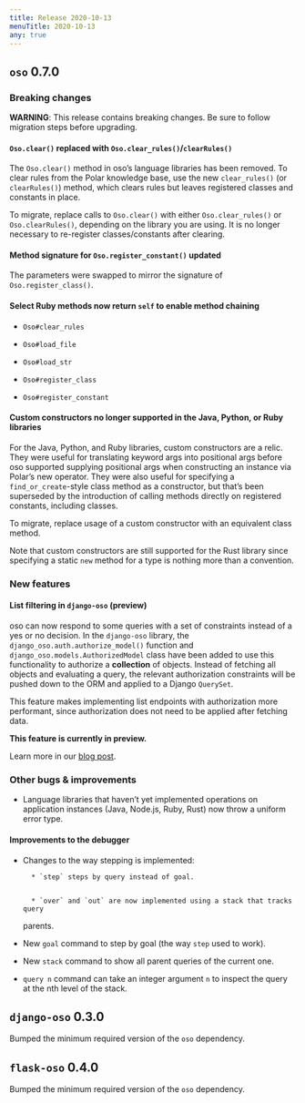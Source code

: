 ```yaml
---
title: Release 2020-10-13
menuTitle: 2020-10-13
any: true
---
```


## `oso` 0.7.0

### Breaking changes

**WARNING**: This release contains breaking changes. Be sure
to follow migration steps before upgrading.

#### `Oso.clear()` replaced with `Oso.clear_rules()`/`clearRules()`

The `Oso.clear()` method in oso’s language libraries has been removed.
To clear rules from the Polar knowledge base, use the new `clear_rules()`
(or `clearRules()`) method, which clears rules but leaves registered classes
and constants in place.

To migrate, replace calls to `Oso.clear()` with either `Oso.clear_rules()` or
`Oso.clearRules()`, depending on the library you are using.
It is no longer necessary to re-register classes/constants after clearing.

#### Method signature for `Oso.register_constant()` updated

The parameters were swapped to mirror the signature of
`Oso.register_class()`.

#### Select Ruby methods now return `self` to enable method chaining


* `Oso#clear_rules`


* `Oso#load_file`


* `Oso#load_str`


* `Oso#register_class`


* `Oso#register_constant`

#### Custom constructors no longer supported in the Java, Python, or Ruby libraries

For the Java, Python, and Ruby libraries, custom constructors are a relic. They
were useful for translating keyword args into positional args before oso
supported supplying positional args when constructing an instance via Polar’s
new operator. They were also useful for specifying a
`find_or_create`-style class method as a constructor, but that’s been
superseded by the introduction of calling methods directly on registered
constants, including classes.

To migrate, replace usage of a custom constructor with an equivalent class
method.

Note that custom constructors are still supported for the Rust library since
specifying a static `new` method for a type is nothing more than a
convention.

### New features

#### List filtering in `django-oso` (preview)

oso can now respond to some queries with a set of constraints instead of a yes
or no decision.  In the `django-oso` library, the
`django_oso.auth.authorize_model()` function and
`django_oso.models.AuthorizedModel` class have been added to use this
functionality to authorize a **collection** of objects.  Instead of fetching
all objects and evaluating a query, the relevant authorization constraints will
be pushed down to the ORM and applied to a Django `QuerySet`.

This feature makes implementing list endpoints with authorization more
performant, since authorization does not need to be applied after fetching
data.

**This feature is currently in preview.**

Learn more in our [blog post](https://www.osohq.com/post/django-list-view).

### Other bugs & improvements


* Language libraries that haven’t yet implemented operations on application
instances (Java, Node.js, Ruby, Rust) now throw a uniform error type.

#### Improvements to the debugger


* Changes to the way stepping is implemented:

    
        * `step` steps by query instead of goal.


        * `over` and `out` are now implemented using a stack that tracks query
    parents.


* New `goal` command to step by goal (the way `step` used to work).


* New `stack` command to show all parent queries of the current one.


* `query n` command can take an integer argument `n` to inspect the query
at the nth level of the stack.

## `django-oso` 0.3.0

Bumped the minimum required version of the `oso` dependency.

## `flask-oso` 0.4.0

Bumped the minimum required version of the `oso` dependency.
